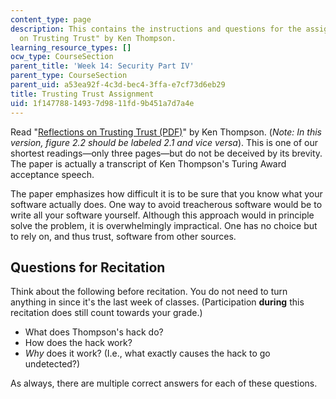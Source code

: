 ```yaml
---
content_type: page
description: This contains the instructions and questions for the assignment on "Reflections
  on Trusting Trust" by Ken Thompson.
learning_resource_types: []
ocw_type: CourseSection
parent_title: 'Week 14: Security Part IV'
parent_type: CourseSection
parent_uid: a53ea92f-4c3d-bec4-3ffa-e7cf73d6eb29
title: Trusting Trust Assignment
uid: 1f147788-1493-7d98-11fd-9b451a7d7a4e
---
```


Read "[Reflections on Trusting Trust (PDF)](https://www.archive.ece.cmu.edu/~ganger/712.fall02/papers/p761-thompson.pdf)" by Ken Thompson. (_Note: In this version, figure 2.2 should be labeled 2.1 and vice versa_). This is one of our shortest readings—only three pages—but do not be deceived by its brevity. The paper is actually a transcript of Ken Thompson's Turing Award acceptance speech.

The paper emphasizes how difficult it is to be sure that you know what your software actually does. One way to avoid treacherous software would be to write all your software yourself. Although this approach would in principle solve the problem, it is overwhelmingly impractical. One has no choice but to rely on, and thus trust, software from other sources.

Questions for Recitation
------------------------

Think about the following before recitation. You do not need to turn anything in since it's the last week of classes. (Participation **during** this recitation does still count towards your grade.)

*   What does Thompson's hack do?
*   How does the hack work?
*   _Why_ does it work? (I.e., what exactly causes the hack to go undetected?)

As always, there are multiple correct answers for each of these questions.